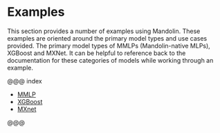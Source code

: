 # Examples

This section provides a number of examples using Mandolin. These examples are oriented around the primary
model types and use cases provided. The primary model types of MMLPs (Mandolin-native MLPs), XGBoost and
MXNet. It can be helpful to reference back to the documentation for these categories of models while
working through an example.

@@@ index

 * [MMLP](mmlp.md)
 * [XGBoost](xgboost.md)
 * [MXnet](mxnet.md)

@@@